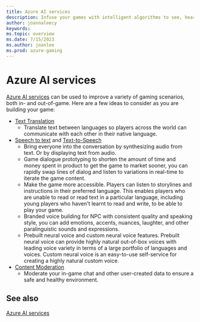 ```yaml
---
title: Azure AI services
description: Infuse your games with intelligent algorithms to see, hear, speak, understand and interpret your player needs through natural methods of communication
author: joannaleecy
keywords: 
ms.topic: overview
ms.date: 7/15/2023
ms.author: joanlee
ms.prod: azure-gaming
---
```


# Azure AI services

[Azure AI services](/azure/ai-services/) can be used to improve a variety of gaming scenarios, both in- and out-of-game. Here are a few ideas to consider as you are building your game:

* [Text Translation](/azure/ai-services/speech-service/gaming-concepts)
  * Translate text between languages so players across the world can communicate with each other in their native language.
* [Speech to text](/azure/ai-services/speech-service/gaming-concepts) and [Text-to-Speech](/azure/ai-services/speech-service/gaming-concepts)
  * Bring everyone into the conversation by synthesizing audio from text. Or by displaying text from audio.  
  * Game dialogue prototyping to shorten the amount of time and money spent in product to get the game to market sooner, you can rapidly swap lines of dialog and listen to variations in real-time to iterate the game content.
  * Make the game more accessible. Players can listen to storylines and instructions in their preferred language. This enables players who are unable to read or read text in a particular language, including young players who haven't learnt to read and write, to be able to play your game.
  * Branded voice building for NPC with consistent quality and speaking style, you can add emotions, accents, nuances, laughter, and other paralinguistic sounds and expressions.
  * Prebuilt neural voice and custom neural voice features. Prebuilt neural voice can provide highly natural out-of-box voices with leading voice variety in terms of a large portfolio of languages and voices. Custom neural voice is an easy-to-use self-service for creating a highly natural custom voice.
* [Content Moderation](/azure/ai-services/content-moderator/)
  * Moderate your in-game chat and other user-created data to ensure a safe and healthy environment.
  
## See also

[Azure AI services](/azure/ai-services/speech-service/gaming-concepts)
